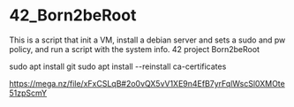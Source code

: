# 42_Born2beRoot
This is a script that init a VM, install a debian server and sets a sudo and pw policy, and run a script with the system info. 42 project Born2beRoot

sudo apt install git
sudo apt install --reinstall ca-certificates

https://mega.nz/file/xFxCSLqB#2o0vQX5vV1XE9n4EfB7yrFqlWscSl0XMOte51zpScmY
